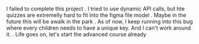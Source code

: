 I failed to complete this project
.
I tried to use dynamic API calls, but hte quizzes are extremelly hard to fit into the figma file model
.
Maybe in the future this will be awalk in the park
.
As of now, I keep running into this bug where every children needs to have a unique key. And I can't work around it. 
.
Life goes on, let's start the advanced course already
